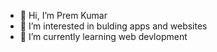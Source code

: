 - 👋 Hi, I’m Prem Kumar
- 👀 I’m interested in bulding apps and websites
- 🌱 I’m currently learning web devlopment

<!---
Premkr12/Premkr12 is a ✨ special ✨ repository because its `README.md` (this file) appears on your GitHub profile.
You can click the Preview link to take a look at your changes.
--->
